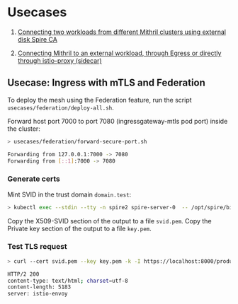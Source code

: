 # Usecases

1. [Connecting two workloads from different Mithril clusters using external disk Spire CA](https://hpe-my.sharepoint.com/:w:/p/alexandre_alvino/EWfvvyHlkfhLtoSRxNu2IFMBTh751hcvejO6oZmwHFQ8pw?e=uM34vG)

2. [Connecting Mithril to an external workload, through Egress or directly through istio-proxy (sidecar)](https://hpe-my.sharepoint.com/:w:/p/juliano_fantozzi/EfbHjLnmPfBJlpu8b4ZpjRQB4mbOGpSaUmO5z0Xf3X8Utg?e=uAd9d8)

## Usecase: Ingress with mTLS and Federation 

To deploy the mesh using the Federation feature, run the script `usecases/federation/deploy-all.sh`.

Forward host port 7000 to port 7080 (ingressgateway-mtls pod port) inside the cluster:

```bash
> usecases/federation/forward-secure-port.sh

Forwarding from 127.0.0.1:7000 -> 7080
Forwarding from [::1]:7000 -> 7080
```

### Generate certs

Mint SVID in the trust domain `domain.test`:

```bash
> kubectl exec --stdin --tty -n spire2 spire-server-0  -- /opt/spire/bin/spire-server x509 mint -spiffeID spiffe://domain.test/myservice -socketPath /run/spire/sockets/server.sock
```

Copy the X509-SVID section of the output to a file `svid.pem`.
Copy the Private key section of the output to a file `key.pem`.

### Test TLS request

```bash
> curl --cert svid.pem --key key.pem -k -I https://localhost:8000/productpage

HTTP/2 200 
content-type: text/html; charset=utf-8
content-length: 5183
server: istio-envoy
```
